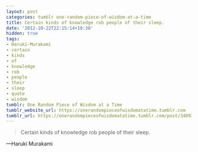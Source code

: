 ```yaml
---
layout: post
categories: tumblr one-random-piece-of-wisdom-at-a-time
title: Certain kinds of knowledge rob people of their sleep.
date: '2012-10-22T22:15:14+10:30'
hidden: true
tags:
- Haruki-Murakami
- certain
- kinds
- of
- knowledge
- rob
- people
- their
- sleep
- quote
- wisdom
tumblr: One Random Piece of Wisdom at a Time
tumblr_website_url: https://onerandompieceofwisdomatatime.tumblr.com
tumblr_url: https://onerandompieceofwisdomatatime.tumblr.com/post/34093996755/certain-kinds-of-knowledge-rob-people-of-their
---
```

> Certain kinds of knowledge rob people of their sleep.

—Haruki Murakami
